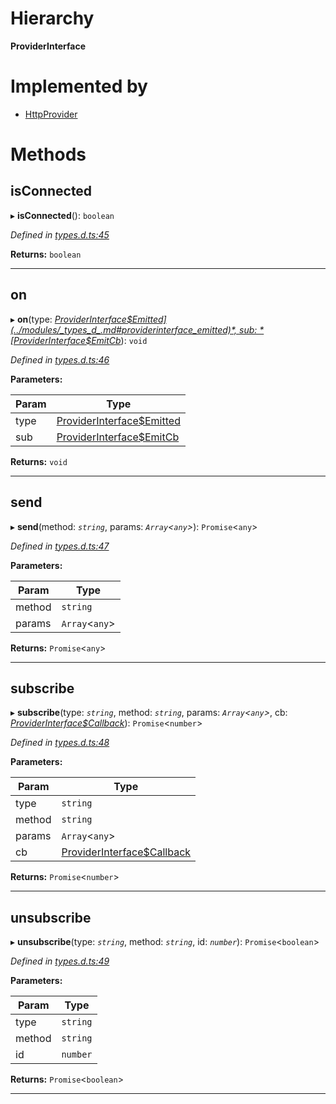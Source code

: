 

# Hierarchy

**ProviderInterface**

# Implemented by

* [HttpProvider](../classes/_http_index_.httpprovider.md)

# Methods

<a id="isconnected"></a>

##  isConnected

▸ **isConnected**(): `boolean`

*Defined in [types.d.ts:45](https://github.com/polkadot-js/api/blob/e9030fa/packages/api-provider/src/types.d.ts#L45)*

**Returns:** `boolean`

___
<a id="on"></a>

##  on

▸ **on**(type: *[ProviderInterface$Emitted](../modules/_types_d_.md#providerinterface_emitted)*, sub: *[ProviderInterface$EmitCb](../modules/_types_d_.md#providerinterface_emitcb)*): `void`

*Defined in [types.d.ts:46](https://github.com/polkadot-js/api/blob/e9030fa/packages/api-provider/src/types.d.ts#L46)*

**Parameters:**

| Param | Type |
| ------ | ------ |
| type | [ProviderInterface$Emitted](../modules/_types_d_.md#providerinterface_emitted) |
| sub | [ProviderInterface$EmitCb](../modules/_types_d_.md#providerinterface_emitcb) |

**Returns:** `void`

___
<a id="send"></a>

##  send

▸ **send**(method: *`string`*, params: *`Array`<`any`>*): `Promise`<`any`>

*Defined in [types.d.ts:47](https://github.com/polkadot-js/api/blob/e9030fa/packages/api-provider/src/types.d.ts#L47)*

**Parameters:**

| Param | Type |
| ------ | ------ |
| method | `string` |
| params | `Array`<`any`> |

**Returns:** `Promise`<`any`>

___
<a id="subscribe"></a>

##  subscribe

▸ **subscribe**(type: *`string`*, method: *`string`*, params: *`Array`<`any`>*, cb: *[ProviderInterface$Callback](../modules/_types_d_.md#providerinterface_callback)*): `Promise`<`number`>

*Defined in [types.d.ts:48](https://github.com/polkadot-js/api/blob/e9030fa/packages/api-provider/src/types.d.ts#L48)*

**Parameters:**

| Param | Type |
| ------ | ------ |
| type | `string` |
| method | `string` |
| params | `Array`<`any`> |
| cb | [ProviderInterface$Callback](../modules/_types_d_.md#providerinterface_callback) |

**Returns:** `Promise`<`number`>

___
<a id="unsubscribe"></a>

##  unsubscribe

▸ **unsubscribe**(type: *`string`*, method: *`string`*, id: *`number`*): `Promise`<`boolean`>

*Defined in [types.d.ts:49](https://github.com/polkadot-js/api/blob/e9030fa/packages/api-provider/src/types.d.ts#L49)*

**Parameters:**

| Param | Type |
| ------ | ------ |
| type | `string` |
| method | `string` |
| id | `number` |

**Returns:** `Promise`<`boolean`>

___

